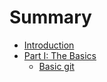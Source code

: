 # Summary

* [Introduction](README.md)
* [Part I: The Basics](part1/README.md)
   * [Basic git](basic_git.md)

